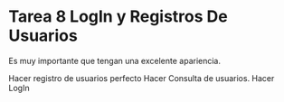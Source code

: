 # Tarea 8 LogIn y Registros De Usuarios 
Es muy importante que tengan una excelente apariencia.

Hacer registro de usuarios perfecto
Hacer Consulta de usuarios.
Hacer LogIn
